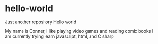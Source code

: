 # hello-world
Just another repository
Hello world

My name is Conner, I like playing video games and reading comic books
I am currently trying learn javascript, html, and C sharp
